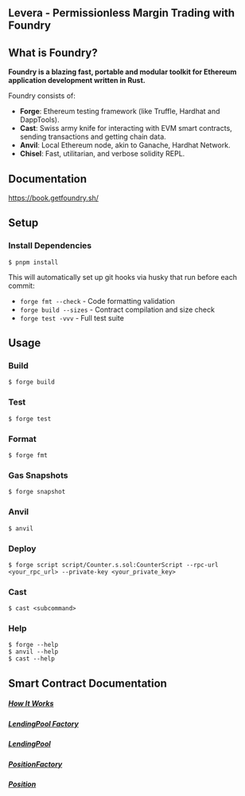 ## Levera - Permissionless Margin Trading with Foundry

## What is Foundry?
**Foundry is a blazing fast, portable and modular toolkit for Ethereum application development written in Rust.**

Foundry consists of:

-   **Forge**: Ethereum testing framework (like Truffle, Hardhat and DappTools).
-   **Cast**: Swiss army knife for interacting with EVM smart contracts, sending transactions and getting chain data.
-   **Anvil**: Local Ethereum node, akin to Ganache, Hardhat Network.
-   **Chisel**: Fast, utilitarian, and verbose solidity REPL.

## Documentation

https://book.getfoundry.sh/

## Setup

### Install Dependencies

```shell
$ pnpm install
```

This will automatically set up git hooks via husky that run before each commit:
- `forge fmt --check` - Code formatting validation
- `forge build --sizes` - Contract compilation and size check  
- `forge test -vvv` - Full test suite

## Usage

### Build

```shell
$ forge build
```

### Test

```shell
$ forge test
```

### Format

```shell
$ forge fmt
```

### Gas Snapshots

```shell
$ forge snapshot
```

### Anvil

```shell
$ anvil
```

### Deploy

```shell
$ forge script script/Counter.s.sol:CounterScript --rpc-url <your_rpc_url> --private-key <your_private_key>
```

### Cast

```shell
$ cast <subcommand>
```

### Help

```shell
$ forge --help
$ anvil --help
$ cast --help
```

## Smart Contract Documentation

##### [How It Works](./HowItWorks.md) 
##### [LendingPool Factory](./LendingPoolFactory.md) 
##### [LendingPool](./LendingPool.md) 
##### [PositionFactory](./PositionFactory.md) 
##### [Position](./Position.md) 